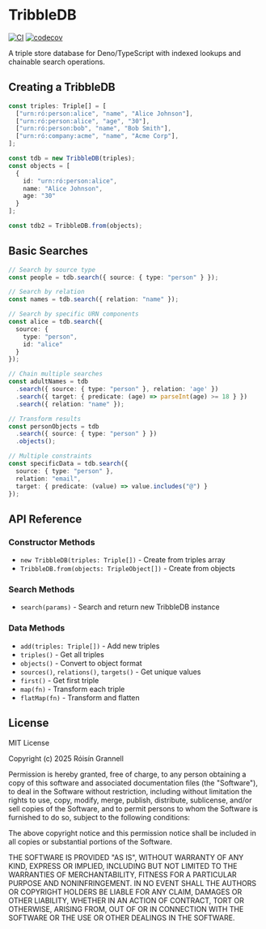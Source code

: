 # TribbleDB

[![CI](https://github.com/rgrannell1/tribbledb/workflows/Test/badge.svg)](https://github.com/rgrannell1/tribbledb/actions)
[![codecov](https://codecov.io/gh/rgrannell1/tribbledb/branch/main/graph/badge.svg)](https://codecov.io/gh/rgrannell1/tribbledb)

A triple store database for Deno/TypeScript with indexed lookups and chainable search operations.

## Creating a TribbleDB

```typescript
const triples: Triple[] = [
  ["urn:ró:person:alice", "name", "Alice Johnson"],
  ["urn:ró:person:alice", "age", "30"],
  ["urn:ró:person:bob", "name", "Bob Smith"],
  ["urn:ró:company:acme", "name", "Acme Corp"],
];

const tdb = new TribbleDB(triples);
const objects = [
  {
    id: "urn:ró:person:alice",
    name: "Alice Johnson",
    age: "30"
  }
];

const tdb2 = TribbleDB.from(objects);
```

## Basic Searches

```typescript
// Search by source type
const people = tdb.search({ source: { type: "person" } });

// Search by relation
const names = tdb.search({ relation: "name" });

// Search by specific URN components
const alice = tdb.search({
  source: {
    type: "person",
    id: "alice"
  }
});
```

```typescript
// Chain multiple searches
const adultNames = tdb
  .search({ source: { type: "person" }, relation: 'age' })
  .search({ target: { predicate: (age) => parseInt(age) >= 18 } })
  .search({ relation: "name" });

// Transform results
const personObjects = tdb
  .search({ source: { type: "person" } })
  .objects();

// Multiple constraints
const specificData = tdb.search({
  source: { type: "person" },
  relation: "email",
  target: { predicate: (value) => value.includes("@") }
});
```

## API Reference

### Constructor Methods

- `new TribbleDB(triples: Triple[])` - Create from triples array
- `TribbleDB.from(objects: TripleObject[])` - Create from objects

### Search Methods

- `search(params)` - Search and return new TribbleDB instance

### Data Methods

- `add(triples: Triple[])` - Add new triples
- `triples()` - Get all triples
- `objects()` - Convert to object format
- `sources()`, `relations()`, `targets()` - Get unique values
- `first()` - Get first triple
- `map(fn)` - Transform each triple
- `flatMap(fn)` - Transform and flatten

## License

MIT License

Copyright (c) 2025 Róisín Grannell

Permission is hereby granted, free of charge, to any person obtaining a copy
of this software and associated documentation files (the "Software"), to deal
in the Software without restriction, including without limitation the rights
to use, copy, modify, merge, publish, distribute, sublicense, and/or sell
copies of the Software, and to permit persons to whom the Software is
furnished to do so, subject to the following conditions:

The above copyright notice and this permission notice shall be included in all
copies or substantial portions of the Software.

THE SOFTWARE IS PROVIDED "AS IS", WITHOUT WARRANTY OF ANY KIND, EXPRESS OR
IMPLIED, INCLUDING BUT NOT LIMITED TO THE WARRANTIES OF MERCHANTABILITY,
FITNESS FOR A PARTICULAR PURPOSE AND NONINFRINGEMENT. IN NO EVENT SHALL THE
AUTHORS OR COPYRIGHT HOLDERS BE LIABLE FOR ANY CLAIM, DAMAGES OR OTHER
LIABILITY, WHETHER IN AN ACTION OF CONTRACT, TORT OR OTHERWISE, ARISING FROM,
OUT OF OR IN CONNECTION WITH THE SOFTWARE OR THE USE OR OTHER DEALINGS IN THE
SOFTWARE.
